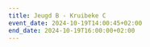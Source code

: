 ```yaml
---
title: Jeugd B - Kruibeke C
event_date: 2024-10-19T14:00:45+02:00
end_date: 2024-10-19T16:00:00+02:00
---
```

